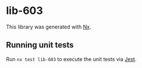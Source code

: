 # lib-603

This library was generated with [Nx](https://nx.dev).

## Running unit tests

Run `nx test lib-603` to execute the unit tests via [Jest](https://jestjs.io).
